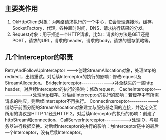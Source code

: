 ## 主要类作用
1. OkHttpClient对象：为网络请求执行的一个中心，它会管理连接池，缓存，SocketFactory，代理，各种超时时间，DNS，请求执行结果的分发。
2. Request对象：用于描述一个HTTP请求，比如：请求的方法是GET还是POST，请求的URL，请求的header，请求的body，请求的缓存策略等。

## 几个Interceptor的职责
RetryAndFollowUpInterceptor --->创建StreamAllocation对象，处理http的redirect，出错重试。对后续Interceptor的执行的影响：修改request及StreamAllocation。
BridgeInterceptor-------------->补全缺失的一些http header。对后续Interceptor的执行的影响：修改request。
CacheInterceptor-------------->处理http缓存。对后续Interceptor的执行的影响：若缓存中有所需请求的响应，则后续Interceptor不再执行。
ConnectInterceptor------------>借助于前面分配的StreamAllocation对象建立与服务器之间的连接，并选定交互所用的协议是HTTP 1.1还是HTTP 2。对后续Interceptor的执行的影响：创建了httpStream和connection。
CallServerInterceptor----------->处理IO，与服务器进行数据交换。对后续Interceptor的执行的影响：为Interceptor链中的最后一个Interceptor，没有后续Interceptor。
